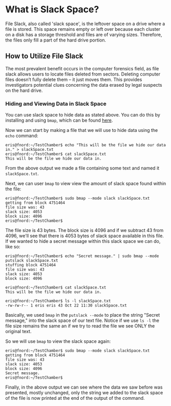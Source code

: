 # What is Slack Space?

File Slack, also called 'slack space', is the leftover space on a drive where a file is stored. This space remains empty or left over because each cluster on a disk has a storage threshold and files are of varying sizes. Therefore, the files only fill a part of the hard drive portion. 

## How to Utilize File Slack

 The most prevalent benefit occurs in the computer forensics field, as file slack allows users to locate files deleted from sectors. Deleting computer files doesn’t fully delete them – it just moves them. This provides investigators potential clues concerning the data erased by legal suspects on the hard drive.

### Hiding and Viewing Data in Slack Space

You can use slack space to hide data as stated above. You can do this by installing and using `bmap`, which can be found [here](https://github.com/CameronLonsdale/bmap).

Now we can start by making a file that we will use to hide data using the `echo` command:

```
eris@fnord:~/TestChamber$ echo "This will be the file we hide our data in." > slackSpace.txt
eris@fnord:~/TestChamber$ cat slackSpace.txt 
This will be the file we hide our data in.
```

From the above output we made a file containing some text and named it `slackSpace.txt`. 

Next, we can user `bmap` to view view the amount of slack space found within the file:

```
eris@fnord:~/TestChamber$ sudo bmap --mode slack slackSpace.txt
getting from block 4751464
file size was: 43
slack size: 4053
block size: 4096
eris@fnord:~/TestChamber$ 
```

The file size is 43 bytes. The block size is 4096 and if we subtract 43 from 4096, we'll see that there is 4053 bytes of slack space available in this file. If we wanted to hide a secret message within this slack space we can do, like so:

```
eris@fnord:~/TestChamber$ echo "Secret message." | sudo bmap --mode putslack slackSpace.txt
stuffing block 4751464
file size was: 43
slack size: 4053
block size: 4096

eris@fnord:~/TestChamber$ cat slackSpace.txt 
This will be the file we hide our data in.

eris@fnord:~/TestChamber$ ls -l slackSpace.txt 
-rw-rw-r-- 1 eris eris 43 Oct 22 11:30 slackSpace.txt
```

Basically, we used `bmap` in the `putslack --mode` to place the string "Secret message," into the slack space of our text file. Notice if we use `ls -l` the file size remains the same an if we try to read the file we see ONLY the original text.

So we will use `bmap` to view the slack space again:

```
eris@fnord:~/TestChamber$ sudo bmap --mode slack slackSpace.txt
getting from block 4751464
file size was: 43
slack size: 4053
block size: 4096
Secret message.
eris@fnord:~/TestChamber$
```

Finally, in the above output we can see where the data we saw before was presented, mostly unchanged, only the string we added to the slack space of the file is now printed at the end of the output of the command.
